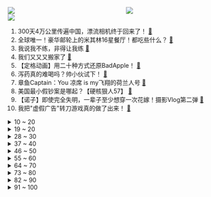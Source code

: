 <div >
	<a style="float:left;width:55%;" href = "https://github.com/anuraghazra/github-readme-stats">
	 <img src = "https://github-readme-stats.vercel.app/api?username=iuuuuuaena&theme=buefy&show_icons=true"/>
	</a>
	<a  style="float:right;width:45%" href = "https://github.com/anuraghazra/github-readme-stats">
	 <img  src="https://github-readme-stats.vercel.app/api/top-langs/?username=anuraghazra&layout=compact"/>
	</a>
	</div>

[![](https://img.shields.io/badge/jxd-@jxdgogogo.xyz-yellowgreen.svg)](https://www.jxdgogogo.xyz)<br>
1. 300天4万公里传遍中国，漂流相机终于回来了！ [:link:](//www.bilibili.com/video/BV1gF41117fN) <br>
2. 全球唯一！豪华邮轮上的米其林16星餐厅！都吃些什么？ [:link:](//www.bilibili.com/video/BV1wV411F7P3) <br>
3. 我说我不练，非得让我练 [:link:](//www.bilibili.com/video/BV1hu41177io) <br>
4. 我们又又又搬家了 [:link:](//www.bilibili.com/video/BV1rX4y1W7YJ) <br>
5. 【定格动画】用二十种方式还原BadApple！ [:link:](//www.bilibili.com/video/BV1794y1r7y9) <br>
6. 泻药真的难喝吗？帅小伙试下！ [:link:](//www.bilibili.com/video/BV1FN4y1d78k) <br>
7. 章鱼Captain：You 凉席 is my飞翔的荷兰人号 [:link:](//www.bilibili.com/video/BV1Y841197LT) <br>
8. 美国最小假钞案是哪起？【硬核狠人57】 [:link:](//www.bilibili.com/video/BV1mp4y1J7Ay) <br>
9. 【诺子】即使完全失明，一辈子至少想穿一次花嫁！摄影Vlog第二弹 [:link:](//www.bilibili.com/video/BV1VN41167fT) <br>
10. 我把"虚假广告"转刀游戏真的做了出来！ [:link:](//www.bilibili.com/video/BV1Nm4y1H7MV) <br>
<details>
<summary>10 ~ 20</summary>

11. 这个“诈骗视频”，我希望14亿人能看到 [:link:](//www.bilibili.com/video/BV118411X7dS) <br>
12. 龙泉印泥 [:link:](//www.bilibili.com/video/BV14N41167V7) <br>
13. 完美愿望出现！万物重生的终极答案，只有一个字！《80亿个精灵》大结局 [:link:](//www.bilibili.com/video/BV1Az4y1u7at) <br>
14. 叶问来香港开武馆，横扫香港武功高手，爆锤英国拳王 [:link:](//www.bilibili.com/video/BV18u4y1v71H) <br>
15. 爱吃大棒骨的女孩，爬山爬得飞快。。。 [:link:](//www.bilibili.com/video/BV1V94y1r7Zu) <br>
16. 【罗翔】网络判案，人均死刑？聊聊重刑主义 [:link:](//www.bilibili.com/video/BV1Ep4y1J7mk) <br>
17. 评分4.6！大脑寄存，究极雷人！2023年度逆天动画！【泛式】 [:link:](//www.bilibili.com/video/BV1L14y1i7xA) <br>
18. 哪个老师让你们最犯困？ [:link:](//www.bilibili.com/video/BV1Qp4y1J7To) <br>
19. 大学生放假回家的方式有很多种，我为什么选择骑自行车旅游回家呢？这个视频送给勇敢的自己，也送给那些正处迷茫低谷的你们。永远热爱生活，永远热泪盈眶，永远积极向上。 [:link:](//www.bilibili.com/video/BV1E8411977N) <br>
</details>
<details>
<summary>19 ~ 20</summary>

20. 自制5090显卡！22500W散热功率！连人带房一起降温！【科技达】 [:link:](//www.bilibili.com/video/BV1eF41117F8) <br>
21. 《秀才宿舍》 [:link:](//www.bilibili.com/video/BV1Zj411B7rw) <br>
22. 身材羞辱？小码双开门韩国人放不下的身材焦虑 [:link:](//www.bilibili.com/video/BV1w94y1z7M1) <br>
23. 大一新生有没有必要加社团？ [:link:](//www.bilibili.com/video/BV1ou4y197sD) <br>
24. 这世上有太多孤独之人，缺乏迈出第一步的勇气，高分电影《绿皮书》 [:link:](//www.bilibili.com/video/BV1614y1i73E) <br>
25. 老戴《黑神话 悟空》试玩会归来，热点问题答疑 [:link:](//www.bilibili.com/video/BV1eX4y1W7LV) <br>
26. 老板，你是不是觉得自己很幽默？ [:link:](//www.bilibili.com/video/BV1Rz4y1M71H) <br>
27. 魔术师变个魔术很正常吧 [:link:](//www.bilibili.com/video/BV11G411o7Eh) <br>
28. 家人们谁懂啊 他真的带着ikun走向世界舞台了 他真的我哭死 [:link:](//www.bilibili.com/video/BV1uu41177Nk) <br>
</details>
<details>
<summary>28 ~ 30</summary>

29. 基础青年发育攻略 [:link:](//www.bilibili.com/video/BV14N4y1d7sr) <br>
30. 哈哈哈，谁敢保证自己的网名不是情侣名？② [:link:](//www.bilibili.com/video/BV1jj411q72E) <br>
31. 这一定是我们做过最酷的事情 [:link:](//www.bilibili.com/video/BV1gN411B7Gy) <br>
32. “cheems，谢谢你所带来的一切！” [:link:](//www.bilibili.com/video/BV1Qr4y1d7Rt) <br>
33. 他身高不足1米，他守护2000多村民健康 [:link:](//www.bilibili.com/video/BV1wr4y1o7Zt) <br>
34. 一场Capybara引起的惨剧 [:link:](//www.bilibili.com/video/BV1gm4y1H7ic) <br>
35. 人生中第一次摸到真正的考拉！竟然是这个手感？ [:link:](//www.bilibili.com/video/BV1VN41167mS) <br>
36. 【高燃】B站女侠巅峰对决！既分胜负，也决生死！ [:link:](//www.bilibili.com/video/BV1rp4y1J7DR) <br>
37. 千万不要打劫魔术师 [:link:](//www.bilibili.com/video/BV1b44y1F7Sr) <br>
</details>
<details>
<summary>37 ~ 40</summary>

38. 《黑神话：悟空》首次线下试玩现场直播回放 [:link:](//www.bilibili.com/video/BV19p4y1J7AH) <br>
39. 加了柔软剂的大饼还能吃吗？ [:link:](//www.bilibili.com/video/BV12h4y1S7RH) <br>
40. 【假装讲电影】丧尸爆发！小伙爽翻了！超市随便拿！豪车随便开！ [:link:](//www.bilibili.com/video/BV1Qx4y1f72h) <br>
41. 惊喜都是要惊喜才能是惊喜的咯 [:link:](//www.bilibili.com/video/BV1nz4y1u77p) <br>
42. 哪一刻你觉得被生活磨平了棱角？ [:link:](//www.bilibili.com/video/BV1su4y1Q7ya) <br>
43. 【原神史记】雷内：万字解析！原始胎海水人体实验之父，水仙的公主与恶龙，枫丹隐藏的真·主线！ [:link:](//www.bilibili.com/video/BV15p4y1K7FM) <br>
44. 赌狗必输！慢放1000帧都抓不到的千术手法，阁下该如何应对？ [:link:](//www.bilibili.com/video/BV13u411J7Zn) <br>
45. 今天成本有点高，太奢侈 [:link:](//www.bilibili.com/video/BV1r84y1o7LT) <br>
46. 这是一部饱受争议的番，炸裂的三观！90%零零后没看过！补番推荐 [:link:](//www.bilibili.com/video/BV1EN41167iD) <br>
</details>
<details>
<summary>46 ~ 50</summary>

47. 为了争夺荣誉！  鸡哥又开“大灭”了！ [:link:](//www.bilibili.com/video/BV11X4y1x7YR) <br>
48. 香港人还有这种奇葩习惯！ [:link:](//www.bilibili.com/video/BV1uh4y1D7qL) <br>
49. 美国飞10000公里，挑战正宗江西辣！到底有多辣？ [:link:](//www.bilibili.com/video/BV1Hu4y1X7t9) <br>
50. 秘密基地海景房弄好了，咱们进入秘密基地去看看！顺便带你们看看秘密基地还有哪些机关没有公布！！！ [:link:](//www.bilibili.com/video/BV12r4y1Z7b1) <br>
51. 火锅好吃是好吃，就是有点不好吃 [:link:](//www.bilibili.com/video/BV1Du4y197yN) <br>
52. 为 所 欲 为 [:link:](//www.bilibili.com/video/BV1zr4y1d7DV) <br>
53. 《宿 舍 律 师 2》：网暴风云 [:link:](//www.bilibili.com/video/BV16X4y1W7sQ) <br>
54. 关于我和四个显眼包的“爱恨情仇” [:link:](//www.bilibili.com/video/BV1Lh4y1D7S3) <br>
55. 【黑神话：悟空】2023线下试玩报告：神珍百炼，锋芒初露！ [:link:](//www.bilibili.com/video/BV15G411f7F8) <br>
</details>
<details>
<summary>55 ~ 60</summary>

56. 不同以往的银行抢劫案，劫匪抢银行却不抢钱，悄无声息赚走12亿 [:link:](//www.bilibili.com/video/BV1Nm4y1H7jf) <br>
57. 前女友把我给绿了... [:link:](//www.bilibili.com/video/BV1Ar4y1o7nA) <br>
58. 不拿厨师长当回事儿 [:link:](//www.bilibili.com/video/BV1WG411f7pf) <br>
59. 黑神话试玩差点无伤超难Boss 气得整晚没睡 [:link:](//www.bilibili.com/video/BV1LP411p7B7) <br>
60. 我竟然用我的世界粒子做出来了动画！（使用了colorblock粒子模组） [:link:](//www.bilibili.com/video/BV1bz4y1u7DN) <br>
61. 古早味蛋糕：是科技与狠活吗？ [:link:](//www.bilibili.com/video/BV1W14y1i7Ca) <br>
62. 十年后，终于再见到“消失”的她，往事随风飘散，可那些快乐从不曾被遗忘 [:link:](//www.bilibili.com/video/BV1gu41177VF) <br>
63. 现在的儿童玩具这么高级了吗？ [:link:](//www.bilibili.com/video/BV1Mr4y1o7aq) <br>
64. 求求你们别笑了 [:link:](//www.bilibili.com/video/BV1Ru4y1v7zn) <br>
</details>
<details>
<summary>64 ~ 70</summary>

65. 我真的将这个虚假广告做成了游戏！！！ [:link:](//www.bilibili.com/video/BV1mu4y1v7ov) <br>
66. 见证历史！7亿方块，我们在MC中还原了枫丹！ [:link:](//www.bilibili.com/video/BV1cj411z7xJ) <br>
67. 秒杀国产悬疑剧！爷工具人超级升级，枫丹主线隐藏暗线剧情超详解！ [:link:](//www.bilibili.com/video/BV1tX4y1W7b4) <br>
68. 《拉的最满的语音包》 [:link:](//www.bilibili.com/video/BV1Vu4y1i7aX) <br>
69. 就算二十年的功力，也很难完成开头的动作。 [:link:](//www.bilibili.com/video/BV1684y1f7K6) <br>
70. 鸡出没：速 度 与 鸡 情 2 [:link:](//www.bilibili.com/video/BV1bF41117MM) <br>
71. 鸿蒙初辟本无性，打破顽冥须悟空。《黑神话：悟空》超详细解析报告！ [:link:](//www.bilibili.com/video/BV1Mm4y1H7a6) <br>
72. 《我来自游戏》继（4+1）小时的后续来了！看够看爽无缝衔接精华版，后续在屯更了就发！ [:link:](//www.bilibili.com/video/BV1fx4y1f7e4) <br>
73. 【爆枪英雄】好好好，超模刀整上！暴力开荒！10级VIP#2 [:link:](//www.bilibili.com/video/BV11h4y1K75M) <br>
</details>
<details>
<summary>73 ~ 80</summary>

74. 《 超 甜 小 故 事 》 3 [:link:](//www.bilibili.com/video/BV1iG411f7HZ) <br>
75. 爆肝17部动画！我数出了猪猪侠中有多少只猪？！你认识一半算我输！ [:link:](//www.bilibili.com/video/BV1MN4y1d78N) <br>
76. 她实在是太可爱了！ [:link:](//www.bilibili.com/video/BV1Du4y1q7Km) <br>
77. 预定了一年才能吃到？！一顿天妇罗竟然能卖2000元！【凭啥这么贵ep69-天吉】 [:link:](//www.bilibili.com/video/BV1WF41117sZ) <br>
78. 多年老师傅做的烧鸟，出了名的好吃 [:link:](//www.bilibili.com/video/BV1Wu4y1v7GM) <br>
79. 让我坠落在这《凄美地》｜英文版 [:link:](//www.bilibili.com/video/BV1MN41167x9) <br>
80. 【IGN】《黑神话：悟空》上手前瞻（大量全新实机画面） [:link:](//www.bilibili.com/video/BV1N84y1Z7as) <br>
81. 一个测试暴露你的人性上下限！你做人下限能有多低？原则上限又有多高？ [:link:](//www.bilibili.com/video/BV1Xu4y1v7nE) <br>
82. 被车撞了 小问题 下次再也不逞强了 [:link:](//www.bilibili.com/video/BV1s94y1r7A4) <br>
</details>
<details>
<summary>82 ~ 90</summary>

83. 暑假英雄！！！我恨作业！！！ [:link:](//www.bilibili.com/video/BV1Nm4y1H7WM) <br>
84. 到底是谁发明了这些烂梗啊！ [:link:](//www.bilibili.com/video/BV1H841197X3) <br>
85. 抽到真的卡芙卡了怎么办？ [:link:](//www.bilibili.com/video/BV1wm4y1H71M) <br>
86. 煮个noodles [:link:](//www.bilibili.com/video/BV1qu4y1v7L8) <br>
87. 漠叔重新定义什么是带货，主打就是陪伴和白瞟 [:link:](//www.bilibili.com/video/BV1984y1o7w8) <br>
88. 你快点起来，我不玩了 [:link:](//www.bilibili.com/video/BV1Zu4y1Q7Lx) <br>
89. 试玩打通4关后  我逐渐理解了《黑神话》的一切 [:link:](//www.bilibili.com/video/BV1FF41117oZ) <br>
90. 15个简单有趣的小食谱～七夕必备小甜品～ [:link:](//www.bilibili.com/video/BV1wN41167yk) <br>
91. 秦汉帝国完全体99%|| 空降领导如何扎根虎狼单位？白马之盟的封印如何被“文景之治”解封？ [:link:](//www.bilibili.com/video/BV1Yu4y1v7Bo) <br>
</details>
<details>
<summary>91 ~ 100</summary>

92. 逆天！假装把PS5卖掉...给女友换了个万元包包？她会愧疚吗！ [:link:](//www.bilibili.com/video/BV1oN4y1d7Ev) <br>
93. 年轻人的快感 VS 父母的快感 [:link:](//www.bilibili.com/video/BV1aG411f7nn) <br>
94. 【原神】全角色入队动画，但带了音响 [:link:](//www.bilibili.com/video/BV1ih4y1S7Jv) <br>
95. 今天给自己做了一个霸气、稳重、高贵的包！正好衬托我的气质，完美！ [:link:](//www.bilibili.com/video/BV1p8411971s) <br>
96. 来～我看看还有几个同伙！ [:link:](//www.bilibili.com/video/BV1R94y1671f) <br>
97. 大庆赶海，发现一群迷你小河豚搁浅在沙滩上，生气好像皮球一样 [:link:](//www.bilibili.com/video/BV1LN41167Gr) <br>
98. 探秘短视频的“流量密码”？！这些网红迷惑糖果究竟是啥味道？？？ [:link:](//www.bilibili.com/video/BV1nu411J7wY) <br>
99. 偷吃！ [:link:](//www.bilibili.com/video/BV1Br4y1d7CW) <br>
100. 上海和平饭店900自助餐，波龙不限量，吃得太爽了 [:link:](//www.bilibili.com/video/BV1c841197MH) <br>
</details>
